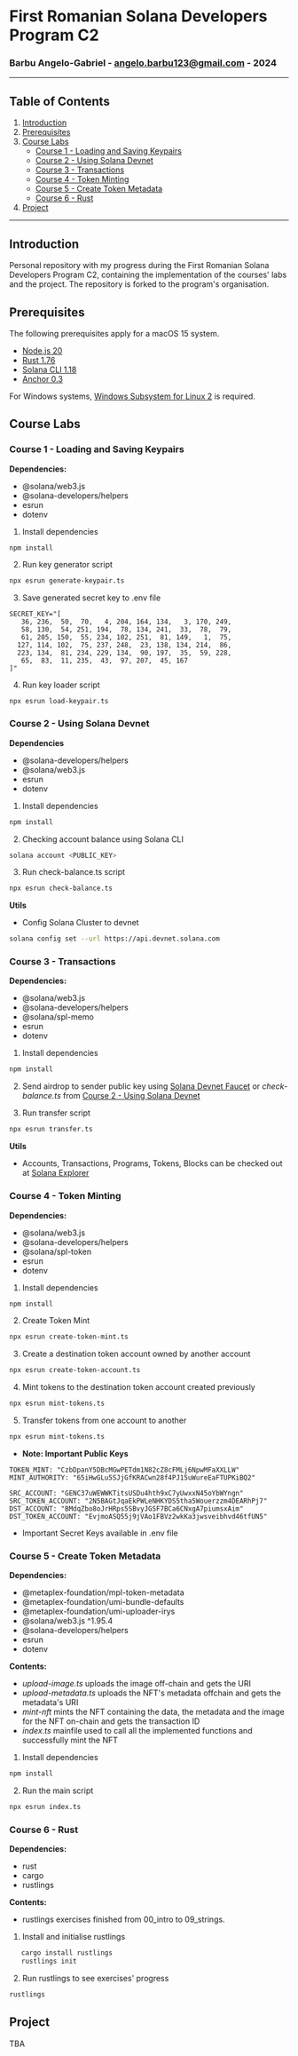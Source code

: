 # First Romanian Solana Developers Program C2
### Barbu Angelo-Gabriel - angelo.barbu123@gmail.com - 2024

---

## Table of Contents

1. [Introduction](#introduction)
2. [Prerequisites](#prerequisites)
3. [Course Labs](#course-labs)
   - [Course 1 - Loading and Saving Keypairs](#course-1---loading-and-saving-keypairs)
   - [Course 2 - Using Solana Devnet](#course-2---using-solana-devnet)
   - [Course 3 - Transactions](#course-3---transactions)
   - [Course 4 - Token Minting](#course-4---token-minting)
   - [Course 5 - Create Token Metadata](#course-5---create-token-metadata)
   - [Course 6 - Rust](#course-6---rust)
4. [Project](#project)

---

## Introduction

Personal repository with my progress during the First Romanian Solana Developers Program C2, containing the implementation of the courses' labs and the project. The repository is forked to the program's organisation.

## Prerequisites

The following prerequisites apply for a macOS 15 system.
- [Node.js 20](https://nodejs.org/en/download/)
- [Rust 1.76](https://www.rust-lang.org/tools/install)
- [Solana CLI 1.18](https://crates.io/crates/solana-cli)
- [Anchor 0.3](https://crates.io/crates/anchor-lang/0.30.0)

For Windows systems, [Windows Subsystem for Linux 2](https://learn.microsoft.com/en-us/windows/wsl/install) is required.

## Course Labs

### Course 1 - Loading and Saving Keypairs

**Dependencies:**
- @solana/web3.js
- @solana-developers/helpers
- esrun
- dotenv

1. Install dependencies
```bash
npm install
 ```

2. Run key generator script
```bash
npx esrun generate-keypair.ts
 ```

3. Save generated secret key to .env file
```
SECRET_KEY="[
   36, 236,  50,  70,   4, 204, 164, 134,   3, 170, 249,
   58, 130,  54, 251, 194,  78, 134, 241,  33,  78,  79,
   61, 205, 150,  55, 234, 102, 251,  81, 149,   1,  75,
  127, 114, 102,  75, 237, 248,  23, 138, 134, 214,  86,
  223, 134,  81, 234, 229, 134,  90, 197,  35,  59, 228,
   65,  83,  11, 235,  43,  97, 207,  45, 167
]"
```

4. Run key loader script
```
npx esrun load-keypair.ts
```


### Course 2 - Using Solana Devnet

**Dependencies**
- @solana-developers/helpers
- @solana/web3.js
- esrun
- dotenv

1. Install dependencies
```bash
npm install
```

2. Checking account balance using Solana CLI
```bash
solana account <PUBLIC_KEY>
```

3. Run check-balance.ts script
```bash
npx esrun check-balance.ts
```

**Utils**
- Config Solana Cluster to devnet
```bash
solana config set --url https://api.devnet.solana.com
```


### Course 3 - Transactions

**Dependencies:**
- @solana/web3.js
- @solana-developers/helpers
- @solana/spl-memo
- esrun
- dotenv

1. Install dependencies
```bash
npm install
```

2. Send airdrop to sender public key using [Solana Devnet Faucet]("https://faucet.solana.com") or *check-balance.ts* from [Course 2 - Using Solana Devnet](#course-2---using-solana-devnet)

3. Run transfer script
```bash
npx esrun transfer.ts
```

**Utils**
- Accounts, Transactions, Programs, Tokens, Blocks can be checked out at [Solana Explorer]("https://explorer.solana.com")


### Course 4 - Token Minting

**Dependencies:**
- @solana/web3.js
- @solana-developers/helpers
- @solana/spl-token
- esrun
- dotenv

1. Install dependencies
```bash
npm install
```

2. Create Token Mint
```bash
npx esrun create-token-mint.ts
```

3. Create a destination token account owned by another account
```bash
npx esrun create-token-account.ts
```

4. Mint tokens to the destination token account created previously
```bash
npx esrun mint-tokens.ts
```

5. Transfer tokens from one account to another
```bash
npx esrun mint-tokens.ts
```

- **Note: Important Public Keys**
```
TOKEN_MINT: "CzbDpanY5DBcMGwPETdm1N82cZ8cFMLj6NpwMFaXXLLW"
MINT_AUTHORITY: "65iHwGLu5SJjGfKRACwn28f4PJ15uWureEaFTUPKiBQ2"

SRC_ACCOUNT: "GENC37uWEWWKTitsUSDu4hth9xC7yUwxxN45oYbWYngn"
SRC_TOKEN_ACCOUNT: "2N5BAGtJqaEkPWLeNHKYDS5tha5Wouerzzm4DEARhPj7"
DST_ACCOUNT: "BMdqZbo8oJrHRps5SBvyJGSF7BCa6CNxgA7piumsxAim"
DST_TOKEN_ACCOUNT: "EvjmoASQ55j9jVAo1FBVz2wkKa3jwsveibhvd46tfUN5"
```
- Important Secret Keys available in .env file 


### Course 5 - Create Token Metadata
**Dependencies:**
- @metaplex-foundation/mpl-token-metadata
- @metaplex-foundation/umi-bundle-defaults
- @metaplex-foundation/umi-uploader-irys
- @solana/web3.js ^1.95.4
- @solana-developers/helpers
- esrun
- dotenv

**Contents:**
- *upload-image.ts* uploads the image off-chain and gets the URI
- *upload-metadata.ts* uploads the NFT's metadata offchain and gets the metadata's URI
- *mint-nft* mints the NFT containing the data, the metadata and the image for the NFT on-chain and gets the transaction ID
- *index.ts* mainfile used to call all the implemented functions and successfully mint the NFT

1. Install dependencies
```bash
npm install
```
2. Run the main script
```bash
npx esrun index.ts
```


### Course 6 - Rust
**Dependencies:**
- rust
- cargo
- rustlings

**Contents:**
- rustlings exercises finished from 00_intro to 09_strings.

1. Install and initialise rustlings
```bash
   cargo install rustlings
   rustlings init
```

2. Run rustlings to see exercises' progress
```bash
rustlings
```



## Project

TBA


